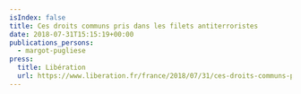 ```yaml
---
isIndex: false
title: Ces droits communs pris dans les filets antiterroristes
date: 2018-07-31T15:15:19+00:00
publications_persons:
  - margot-pugliese
press:
  title: Libération
  url: https://www.liberation.fr/france/2018/07/31/ces-droits-communs-pris-dans-les-filets-antiterroristes-mon-client-me-dit-toujours-ce-costume-est-tr_1669776
---
```

